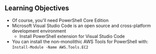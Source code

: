 ## Learning Objectives

* Of course, you'll need PowerShell Core Edition
* Microsoft Visual Studio Code is an open source and cross-platform development environment
  * Install PowerShell extension for Visual Studio Code
* You can install the non-monolithic AWS Tools for PowerShell with: `Install-Module -Name AWS.Tools.EC2`